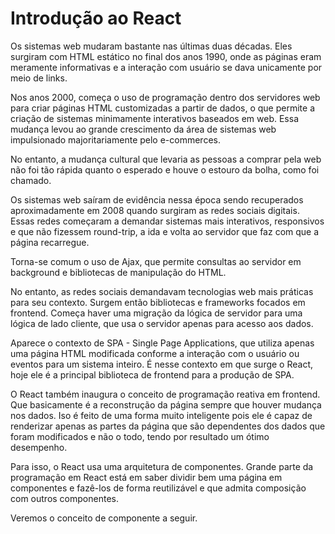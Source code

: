 # Introdução ao React

Os sistemas web mudaram bastante nas últimas duas décadas. Eles surgiram com HTML estático no final dos anos 1990, onde as páginas eram meramente informativas e a interação com usuário se dava unicamente por meio de links.

Nos anos 2000, começa o uso de programação dentro dos servidores web para criar páginas HTML customizadas a partir de dados, o que permite a criação de sistemas minimamente interativos baseados em web. Essa mudança levou ao grande crescimento da área de sistemas web impulsionado majoritariamente pelo e-commerces.

No entanto, a mudança cultural que levaria as pessoas a comprar pela web não foi tão rápida quanto o esperado e houve o estouro da bolha, como foi chamado.

Os sistemas web saíram de evidência nessa época sendo recuperados aproximadamente em 2008 quando surgiram as redes sociais digitais. Essas redes começaram a demandar sistemas mais interativos, responsivos e que não fizessem round-trip, a ida e volta ao servidor que faz com que a página recarregue.

Torna-se comum o uso de Ajax, que permite consultas ao servidor em background e bibliotecas de manipulação do HTML.

No entanto, as redes sociais demandavam tecnologias web mais práticas para seu contexto. Surgem então bibliotecas e frameworks focados em frontend. Começa haver uma migração da lógica de servidor para uma lógica de lado cliente, que usa o servidor apenas para acesso aos dados.

Aparece o contexto de SPA - Single Page Applications, que utiliza apenas uma página HTML modificada conforme a interação com o usuário ou eventos para um sistema inteiro. É nesse contexto em que surge o React, hoje ele é a principal biblioteca de frontend para a produção de SPA.

O React também inaugura o conceito de programação reativa em frontend. Que basicamente é a reconstrução da página sempre que houver mudança nos dados. Iso é feito de uma forma muito inteligente pois ele é capaz de renderizar apenas as partes da página que são dependentes dos dados que foram modificados e não o todo, tendo por resultado um ótimo desempenho.

Para isso, o React usa uma arquitetura de componentes. Grande parte da programação em React está em saber dividir bem uma página em componentes e fazê-los de forma reutilizável e que admita composição com outros componentes.

Veremos o conceito de componente a seguir.